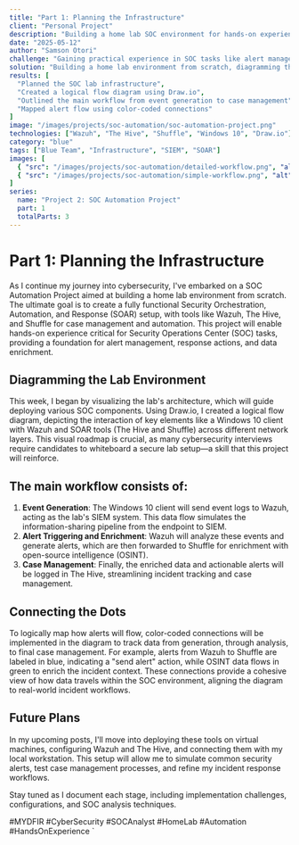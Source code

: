 ```yaml
---
title: "Part 1: Planning the Infrastructure"
client: "Personal Project"
description: "Building a home lab SOC environment for hands-on experience with SOAR tools like Wazuh, The Hive, and Shuffle."
date: "2025-05-12"
author: "Samson Otori"
challenge: "Gaining practical experience in SOC tasks like alert management, response actions, and data enrichment using a functional SOAR setup."
solution: "Building a home lab environment from scratch, diagramming the architecture, and planning the deployment of Wazuh, The Hive, and Shuffle for event logging, alert triggering/enrichment, and case management."
results: [
  "Planned the SOC lab infrastructure",
  "Created a logical flow diagram using Draw.io",
  "Outlined the main workflow from event generation to case management",
  "Mapped alert flow using color-coded connections"
]
image: "/images/projects/soc-automation/soc-automation-project.png"
technologies: ["Wazuh", "The Hive", "Shuffle", "Windows 10", "Draw.io"]
category: "blue"
tags: ["Blue Team", "Infrastructure", "SIEM", "SOAR"]
images: [
  { "src": "/images/projects/soc-automation/detailed-workflow.png", "alt": "Detailed SOC Automation Workflow showing connections between Wazuh, Shuffle, TheHive and other components" },
  { "src": "/images/projects/soc-automation/simple-workflow.png", "alt": "Simplified SOC Automation Workflow diagram showing the basic data flow between components" }
]
series:
  name: "Project 2: SOC Automation Project"
  part: 1
  totalParts: 3
---
```


# Part 1: Planning the Infrastructure

As I continue my journey into cybersecurity, I've embarked on a SOC Automation Project aimed at building a home lab environment from scratch. The ultimate goal is to create a fully functional Security Orchestration, Automation, and Response (SOAR) setup, with tools like Wazuh, The Hive, and Shuffle for case management and automation. This project will enable hands-on experience critical for Security Operations Center (SOC) tasks, providing a foundation for alert management, response actions, and data enrichment.

## Diagramming the Lab Environment

This week, I began by visualizing the lab's architecture, which will guide deploying various SOC components. Using Draw.io, I created a logical flow diagram, depicting the interaction of key elements like a Windows 10 client with Wazuh and SOAR tools (The Hive and Shuffle) across different network layers. This visual roadmap is crucial, as many cybersecurity interviews require candidates to whiteboard a secure lab setup—a skill that this project will reinforce.

## The main workflow consists of:

1. **Event Generation**: The Windows 10 client will send event logs to Wazuh, acting as the lab's SIEM system. This data flow simulates the information-sharing pipeline from the endpoint to SIEM.
2. **Alert Triggering and Enrichment**: Wazuh will analyze these events and generate alerts, which are then forwarded to Shuffle for enrichment with open-source intelligence (OSINT).
3. **Case Management**: Finally, the enriched data and actionable alerts will be logged in The Hive, streamlining incident tracking and case management.

## Connecting the Dots

To logically map how alerts will flow, color-coded connections will be implemented in the diagram to track data from generation, through analysis, to final case management. For example, alerts from Wazuh to Shuffle are labeled in blue, indicating a "send alert" action, while OSINT data flows in green to enrich the incident context. These connections provide a cohesive view of how data travels within the SOC environment, aligning the diagram to real-world incident workflows.

## Future Plans

In my upcoming posts, I'll move into deploying these tools on virtual machines, configuring Wazuh and The Hive, and connecting them with my local workstation. This setup will allow me to simulate common security alerts, test case management processes, and refine my incident response workflows.

Stay tuned as I document each stage, including implementation challenges, configurations, and SOC analysis techniques.

#MYDFIR #CyberSecurity #SOCAnalyst #HomeLab #Automation #HandsOnExperience
\`